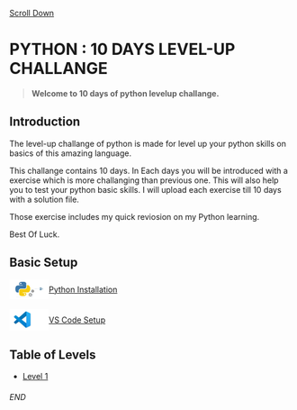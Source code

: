 [Scroll Down](#end)

# PYTHON : 10 DAYS LEVEL-UP CHALLANGE

> **Welcome to 10 days of python levelup challange.**

## Introduction
The level-up challange of python is made for level up your python skills on basics of this amazing language.

This challange contains 10 days. In Each days you will be introduced with a exercise which is more challanging than previous one. This will also help you to test your python basic skills. I will upload each exercise till 10 days with a solution file.

Those exercise includes my quick reviosion on my Python learning. 

Best Of Luck.

## Basic Setup

<div style="display: flex; align-items: center;">
<img src="./img/logo/install_python.png" width="70"/> 
<a href="https://youtu.be/ouvOYElia1A?si=1ks-erhYc5OBW4vu">Python Installation</a>
</div>

<br>

<div style="display: flex; align-items: center;">
<img src="./img/logo/vs code setup.png" width="70"/> 
<a href="https://youtu.be/ouvOYElia1A?si=1ks-erhYc5OBW4vu">VS Code Setup</a>
</div>

## Table of Levels

- [Level 1](/Level_1/readme.md)

###### END



